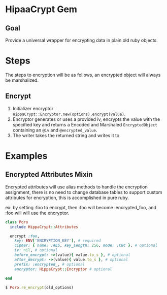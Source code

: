 # HipaaCrypt Gem

## Goal

Provide a universal wrapper for encrypting data in plain old ruby objects.

# Steps
The steps to encryption will be as follows, an encrypted object will always be marshalized.

## Encrypt

1. Initializer encryptor `HippaCrypt::Encryptor.new(options).encrypt(value)`.
2. Encryptor generates or uses a provided iv, encrypts the value with the specified key and returns a Encoded and
  Marshaled `EncryptedObject` containing an `@iv` and `@encrypted_value`.
3. The writer takes the returned string and writes it to 

# Examples

## Encrypted Attributes Mixin

Encrypted attributes will use alias methods to handle the encryption assignment, there is no need to change
database tables to support custom attributes for encryption, this is accomplished in pure ruby.

ex: by setting :foo to encrypt, then :foo will become :encrypted_foo, and :foo will will use the encryptor.

```ruby
class Poro
  include HippaCrypt::Attributes

  encrypt :foo,
    key: ENV['ENCRYPTION_KEY'], # required
    cipher: { name: :AES, key_length: 256, mode: :CBC }, # optional
    iv: nil, # optional
    before_encrypt: ->(value){ value.to_s }, # optional
    after_decrypt: ->(value){ value.to_s }, # optional
    prefix: :encrypted_, # optional
    encryptor: HippaCrypt::Encryptor # optional
    
end
```

```ruby
$ Poro.re_encrypt(old_options)
```
  
  
